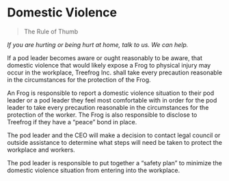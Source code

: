# Domestic Violence

> The Rule of Thumb

*If you are hurting or being hurt at home, talk to us. We can help.*

If a pod leader becomes aware or ought reasonably to be aware, that domestic violence that would likely expose a Frog to physical injury may occur in the workplace, Treefrog Inc. shall take every precaution reasonable in the circumstances for the protection of the Frog.

An Frog is responsible to report a domestic violence situation to their pod leader or a pod leader they feel most comfortable with in order for the pod leader to take every precaution reasonable in the circumstances for the protection of the worker. The Frog is also responsible to disclose to Treefrog if they have a “peace” bond in place.

The pod leader and the CEO will make a decision to contact legal council or outside assistance to determine what steps will need be taken to protect the workplace and workers.

The pod leader is responsible to put together a “safety plan” to minimize the domestic violence situation from entering into the workplace.
